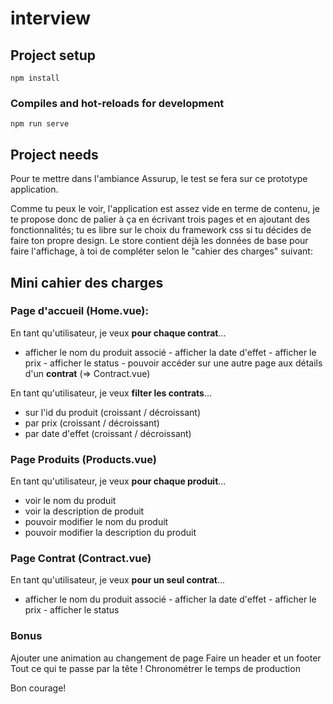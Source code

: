 # interview

## Project setup
```
npm install
```

### Compiles and hot-reloads for development
```
npm run serve
```

## Project needs

Pour te mettre dans l'ambiance Assurup, le test se fera sur ce prototype application.

Comme tu peux le voir, l'application est assez vide en terme de contenu, je te propose donc de palier
à ça en écrivant trois pages et en ajoutant des fonctionnalités; tu es libre sur le choix du framework css si tu décides de faire ton propre design.
Le store contient déjà les données de base pour faire l'affichage, à toi de compléter selon le "cahier des charges" suivant:

## Mini cahier des charges

### Page d'accueil (Home.vue):

En tant qu'utilisateur, je veux **pour chaque contrat**...
  -  afficher le nom du produit associé
	-  afficher la date d'effet
	-  afficher le prix
	-  afficher le status
	-  pouvoir accéder sur une autre page aux détails d'un **contrat** (=> Contract.vue)

En tant qu'utilisateur, je veux **filter les contrats**...
  -  sur l'id du produit (croissant / décroissant)
  -  par prix (croissant / décroissant)
  -  par date d'effet (croissant / décroissant)

### Page Produits (Products.vue)

En tant qu'utilisateur, je veux **pour chaque produit**...
  -  voir le nom du produit
  -  voir la description de produit
  -  pouvoir modifier le nom du produit
  -  pouvoir modifier la description du produit

### Page Contrat (Contract.vue)

En tant qu'utilisateur, je veux **pour un seul contrat**...
  -  afficher le nom du produit associé
	-  afficher la date d'effet
	-  afficher le prix
	-  afficher le status

### Bonus
Ajouter une animation au changement de page
Faire un header et un footer
Tout ce qui te passe par la tête !
Chronométrer le temps de production

Bon courage!